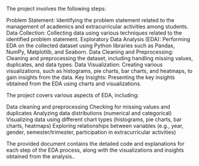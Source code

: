 The project involves the following steps:

Problem Statement: Identifying the problem statement related to the management of academics and extracurricular activities among students.
Data Collection: Collecting data using various techniques related to the identified problem statement.
Exploratory Data Analysis (EDA): Performing EDA on the collected dataset using Python libraries such as Pandas, NumPy, Matplotlib, and Seaborn.
Data Cleaning and Preprocessing: Cleaning and preprocessing the dataset, including handling missing values, duplicates, and data types.
Data Visualization: Creating various visualizations, such as histograms, pie charts, bar charts, and heatmaps, to gain insights from the data.
Key Insights: Presenting the key insights obtained from the EDA using charts and visualizations.

The project covers various aspects of EDA, including:

Data cleaning and preprocessing
Checking for missing values and duplicates
Analyzing data distributions (numerical and categorical)
Visualizing data using different chart types (histograms, pie charts, bar charts, heatmaps)
Exploring relationships between variables (e.g., year, gender, semester/trimester, participation in extracurricular activities)

The provided document contains the detailed code and explanations for each step of the EDA process, along with the visualizations and insights obtained from the analysis..